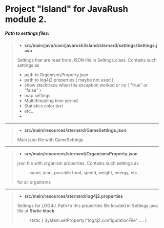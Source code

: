 # Project "Island" for JavaRush module 2.

##### **Path to settings files:**

> - **src/main/java/com/javarush/island/sternard/settings/Settings.java**
>
> Settings that are read from JSON file in Settings.class. Contains such settings as
> - path to OrganismsProperty.json
> - path to log4j2.properties ( maybe not used )
> - show stacktrace when the exception worked or no ( "true" or "false" )
> - map settings
> - Multithreading time period
> - Statistics color text
> - etc...
> -

----

> - **src/main/resources/sternard/GameSettings.json**
>
> Main json file with GameSettings

----

> - **src/main/resources/sternard/OrganismsProperty.json**
>
> json file with organism properties. Contains such settings as
> > name, icon, possible food, speed, weight, energy, etc...
>
> for all organisms

----

> - **src/main/resources/sternard/log4j2.properties**
>
> Settings for LOG4J. Path to this properties file located in Settings.java file at **Static block**
> > static { System.setProperty("log4j2.configurationFile" .... }